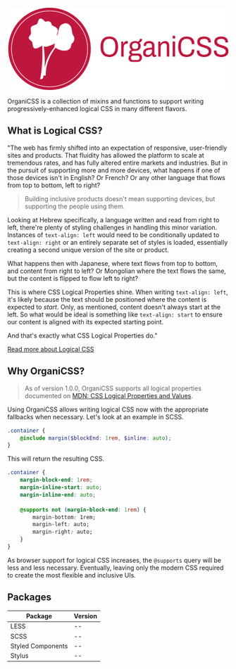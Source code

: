 <p align="center">
  <img src="assets/organicss-logo-full.png" alt="OrganiCSS standard logo with icon and name" width="500" />
</p>

OrganiCSS is a collection of mixins and functions to support writing progressively-enhanced logical
CSS in many different flavors.

## What is Logical CSS?

"The web has firmly shifted into an expectation of responsive, user-friendly sites and products.
That fluidity has allowed the platform to scale at tremendous rates, and has fully altered entire
markets and industries. But in the pursuit of supporting more and more devices, what happens if one of those devices isn't in English? Or French? Or any other language that flows from top to bottom, left to right?

> Building inclusive products doesn't mean supporting devices, but supporting the people using them.

Looking at Hebrew specifically, a language written and read from right to left, there're plenty of
styling challenges in handling this minor variation. Instances of `text-align: left` would need to be conditionally updated to `text-align: right` or an entirely separate set of styles is loaded, essentially creating a second unique version of the site or product.

What happens then with Japanese, where text flows from top to bottom, and content from right to
left? Or Mongolian where the text flows the same, but the content is flipped to flow left to right?

This is where CSS Logical Properties shine. When writing `text-align: left`, it's likely because the
text should be positioned where the content is expected to _start_. Only, as mentioned, content
doesn't always start at the left. So what would be ideal is something like `text-align: start` to
ensure our content is aligned with its expected starting point.

And that's exactly what CSS Logical Properties do."

[Read more about Logical CSS](https://www.danyuschick.com/articles/css-logical-properties-are-the-future-of-the-web-and-i18n/)

## Why OrganiCSS?

> As of version 1.0.0, OrganiCSS supports all logical properties documented on
> [MDN: CSS Logical Properties and Values](https://developer.mozilla.org/en-US/docs/Web/CSS/CSS_Logical_Properties).

Using OrganiCSS allows writing logical CSS now with the appropriate fallbacks when necessary. Let's
look at an example in SCSS.

```scss
.container {
    @include margin($blockEnd: 1rem, $inline: auto);
}
```

This will return the resulting CSS.

```css
.container {
    margin-block-end: 1rem;
    margin-inline-start: auto;
    margin-inline-end: auto;

    @supports not (margin-block-end: 1rem) {
        margin-bottom: 1rem;
        margin-left: auto;
        margin-right: auto;
    }
}
```

As browser support for logical CSS increases, the `@supports` query will be less and less necessary.
Eventually, leaving only the modern CSS required to create the most flexible and inclusive UIs.

## Packages

| Package           | Version |
| ----------------- | ------- |
| LESS              | --      |
| SCSS              | --      |
| Styled Components | --      |
| Stylus            | --      |
